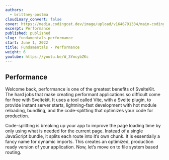 ```yaml
---
authors:
  - brittney-postma
cloudinary_convert: false
cover: https://media.codingcat.dev/image/upload/v1646791334/main-codingcatdev-photo/Intro_to_Svelte.png
excerpt: Performance
published: published
slug: fundamentals-performance
start: June 1, 2022
title: Fundamentals - Performance
weight: 6
youtube: https://youtu.be/W_3YmcybZKc
---
```


## Performance

Welcome back, performance is one of the greatest benefits of SvelteKit. The hard jobs that make creating performant applications so difficult come for free with Sveltekit. It uses a tool called Vite, with a Svelte plugin, to provide instant server starts, lightning-fast development with hot module reloading, bundling, and the code-splitting that optimizes your code for production.

Code-splitting is breaking up your app to improve the page loading time by only using what is needed for the current page. Instead of a single JavaScript bundle, it splits each route into it’s own chunk. It is essentially a fancy name for dynamic imports. This creates an optimized, production ready version of your application. Now, let’s move on to file system based routing.
